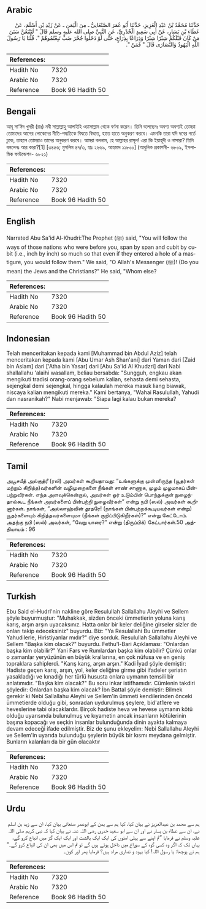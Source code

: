 ## Arabic


<div dir="rtl" lang="ar" style={{fontSize:'larger',backgroundColor:'#f8f9fa',padding:20}}>
حَدَّثَنَا مُحَمَّدُ بْنُ عَبْدِ الْعَزِيزِ، حَدَّثَنَا أَبُو عُمَرَ الصَّنْعَانِيُّ ـ مِنَ الْيَمَنِ ـ عَنْ زَيْدِ بْنِ أَسْلَمَ، عَنْ عَطَاءِ بْنِ يَسَارٍ، عَنْ أَبِي سَعِيدٍ الْخُدْرِيِّ، عَنِ النَّبِيِّ صلى الله عليه وسلم قَالَ ‏"‏ لَتَتْبَعُنَّ سَنَنَ مَنْ كَانَ قَبْلَكُمْ شِبْرًا شِبْرًا وَذِرَاعًا بِذِرَاعٍ، حَتَّى لَوْ دَخَلُوا جُحْرَ ضَبٍّ تَبِعْتُمُوهُمْ ‏"‏‏.‏ قُلْنَا يَا رَسُولَ اللَّهِ الْيَهُودُ وَالنَّصَارَى قَالَ ‏"‏ فَمَنْ ‏"‏‏.‏
</div>
<div style={{backgroundColor:'#f8f9fa',padding:20, marginBottom: 10}}><table> <thead> <tr> <th>References:</th> <th></th> </tr> </thead> <tbody><tr><td>Hadith No</td><td>7320</td></tr><tr><td>Arabic No</td><td>7320</td></tr><tr><td>Reference</td><td>Book 96 Hadith 50</td></tr></tbody></table></div>

## Bengali


<div dir="ltr" lang="bn" style={{fontSize:'larger',backgroundColor:'#f8f9fa',padding:20}}>
আবূ সা‘ঈদ খুদরী (রাঃ) নবী সাল্লাল্লাহু আলাইহি ওয়াসাল্লাম থেকে বর্ণনা করেন। তিনি বলেছেনঃ অবশ্য অবশ্যই তোমরা তোমাদের আগের লোকেদের নীতি-পদ্ধতিকে বিঘতে বিঘতে, হাতে হাতে অনুকরণ করবে। এমনকি তারা যদি দবের গর্তে ঢুকে, তাহলে তোমরাও তাদের অনুকরণ করবে। আমরা বললাম, হে আল্লাহর রাসূল! এরা কি ইয়াহূদী ও নাসারা? তিনি বললেনঃ আর কারা?[1] [৩৪৫৬; মুসলিম ৪৭/৩, হাঃ ২৬৬৯, আহমাদ ১১৮০০] (আধুনিক প্রকাশনী- ৬৮০৯, ইসলামিক ফাউন্ডেশন- ৬৮২১)
</div>
<div style={{backgroundColor:'#f8f9fa',padding:20, marginBottom: 10}}><table> <thead> <tr> <th>References:</th> <th></th> </tr> </thead> <tbody><tr><td>Hadith No</td><td>7320</td></tr><tr><td>Arabic No</td><td>7320</td></tr><tr><td>Reference</td><td>Book 96 Hadith 50</td></tr></tbody></table></div>

## English


<div dir="ltr" lang="en" style={{fontSize:'larger',backgroundColor:'#f8f9fa',padding:20}}>
Narrated Abu Sa'id Al-Khudri:The Prophet (ﷺ) said, "You will follow the ways of those nations who were before you, span by span and cubit by cubit (i.e., inch by inch) so much so that even if they entered a hole of a mastigure, you would follow them." We said, "O Allah's Messenger (ﷺ)! (Do you mean) the Jews and the Christians?" He said, "Whom else?
</div>
<div style={{backgroundColor:'#f8f9fa',padding:20, marginBottom: 10}}><table> <thead> <tr> <th>References:</th> <th></th> </tr> </thead> <tbody><tr><td>Hadith No</td><td>7320</td></tr><tr><td>Arabic No</td><td>7320</td></tr><tr><td>Reference</td><td>Book 96 Hadith 50</td></tr></tbody></table></div>

## Indonesian


<div dir="ltr" lang="id" style={{fontSize:'larger',backgroundColor:'#f8f9fa',padding:20}}>
Telah menceritakan kepada kami [Muhammad bin Abdul Aziz] telah menceritakan kepada kami [Abu Umar Ash Shan'ani] dari Yaman dari [Zaid bin Aslam] dari ['Atha bin Yasar] dari [Abu Sa'id Al Khudzri] dari Nabi shallallahu 'alaihi wasallam, beliau bersabda: "Sungguh, engkau akan mengikuti tradisi orang-orang sebelum kalian, sehasta demi sehasta, sejengkal demi sejengkal, hingga kalaulah mereka masuk liang biawak, niscaya kalian mengikuti mereka." Kami bertanya, "Wahai Rasulullah, Yahudi dan nasranikah?" Nabi menjawab: "Siapa lagi kalau bukan mereka?
</div>
<div style={{backgroundColor:'#f8f9fa',padding:20, marginBottom: 10}}><table> <thead> <tr> <th>References:</th> <th></th> </tr> </thead> <tbody><tr><td>Hadith No</td><td>7320</td></tr><tr><td>Arabic No</td><td>7320</td></tr><tr><td>Reference</td><td>Book 96 Hadith 50</td></tr></tbody></table></div>

## Tamil


<div dir="ltr" lang="ta" style={{fontSize:'larger',backgroundColor:'#f8f9fa',padding:20}}>
அபூசயீத் அல்குத்ரீ (ரலி) அவர்கள் கூறியதாவது: “உங்களுக்கு முன்னிருந்த (யூதர்கள் மற்றும் கிறித்த)வர்களின் வழிமுறைகளை நீங்கள் சாண் சாணாக, முழம் முழமாகப் பின்பற்றுவீர்கள். எந்த அளவுக்கென்றால், அவர்கள் ஓர் உடும்பின் பொந்துக்குள் நுழைந்தால்கூட நீங்கள் அவர்களைப் பின்பற்றி நுழைவீர்கள்” என்று நபி (ஸல்) அவர்கள் கூறினார்கள். நாங்கள், “அல்லாஹ்வின் தூதரே! (நாங்கள் பின்பற்றக்கூடியவர்கள் என்று) யூதர்களையும் கிறித்தவர்களையுமா (நீங்கள் குறிப்பிடுகிறீர்கள்)?” என்று கேட்டோம். அதற்கு நபி (ஸல்) அவர்கள், “வேறு யாரை?” என்று (திருப்பிக்) கேட்டார்கள்.50 அத்தியாயம் : 96
</div>
<div style={{backgroundColor:'#f8f9fa',padding:20, marginBottom: 10}}><table> <thead> <tr> <th>References:</th> <th></th> </tr> </thead> <tbody><tr><td>Hadith No</td><td>7320</td></tr><tr><td>Arabic No</td><td>7320</td></tr><tr><td>Reference</td><td>Book 96 Hadith 50</td></tr></tbody></table></div>

## Turkish


<div dir="ltr" lang="tr" style={{fontSize:'larger',backgroundColor:'#f8f9fa',padding:20}}>
Ebu Said el-Hudrl'nin nakline göre Resulullah Sallallahu Aleyhi ve Sellem şöyle buyurmuştur: "Muhakkak, sizden önceki ümmetierin yoluna karış karış, arşın arşın uyacaksınız. Hatta onlar bir keler deliğine girseler sizler de onları takip edeceksiniz" buyurdu. Biz: "Ya Resulallahi Bu ümmetler Yahudilerle, Hıristiyanlar mıdır?" diye sorduk. Resulullah Sallallahu Aleyhi ve Sellem "Başka kim olacak?" buyurdu. Fethu'l-Bari Açıklaması: "Onlardan başka kim olabilir?" Yani Fars ve Rumlardan başka kim olabilir? Çünkü onlar o zamanlar yeryüzünün en büyük krallarına, en çok nüfusa ve en geniş topraklara sahiplerdi. "Karış karış, arşın arşın." Kadi İyad şöyle demiştir: Hadiste geçen karış, arşın, yol, keler deliğine girme gibi ifadeler şeriatın yasakladığı ve kınadığı her türlü hususta onlara uymanın temsili bir anlatımıdır. "Başka kim olacak?" Bu soru inkar istifhamıdır. Cümlenin takdiri şöyledir: Onlardan başka kim olacak? İbn Battal şöyle demiştir: Bilmek gerekir ki Nebi Sallallahu Aleyhi ve Sellem'in ümmeti kendilerinden önceki ümmetierde olduğu gibi, sonradan uydurulmuş şeylere, bid'at1ere ve heveslerine tabi olacaklardır. Birçok hadiste heva ve hevese uymanın kötü olduğu uyarısında bulunulmuş ve kıyametin ancak insanların kötülerinin başına kopacağı ve seçkin insanlar bulunduğunda dinin ayakta kalmaya devam edeceği ifade edilmiştir. Biz de şunu ekleyelim: Nebi Sallallahu Aleyhi ve Sellem'in uyarıda bulunduğu şeylerin büyük bir kısmı meydana gelmiştir. Bunların kalanları da bir gün olacaktır
</div>
<div style={{backgroundColor:'#f8f9fa',padding:20, marginBottom: 10}}><table> <thead> <tr> <th>References:</th> <th></th> </tr> </thead> <tbody><tr><td>Hadith No</td><td>7320</td></tr><tr><td>Arabic No</td><td>7320</td></tr><tr><td>Reference</td><td>Book 96 Hadith 50</td></tr></tbody></table></div>

## Urdu


<div dir="rtl" lang="ur" style={{fontSize:'larger',backgroundColor:'#f8f9fa',padding:20}}>
ہم سے محمد بن عبدالعزیز نے بیان کیا، کہا ہم سے یمن کے ابوعمر صنعانی بیان کیا، ان سے زید بن اسلم نے، ان سے عطاء بن یسار نے اور ان سے ابو سعید خدری رضی اللہ عنہ نے بیان کیا کہ نبی کریم صلی اللہ علیہ وسلم نے فرمایا ”تم اپنے سے پہلی امتوں کی ایک ایک بالشت اور ایک ایک گز میں اتباع کرو گے، یہاں تک کہ اگر وہ کسی گوہ کے سوراخ میں داخل ہوئے ہوں گے تو تم اس میں بھی ان کی اتباع کرو گے۔“ ہم نے پوچھا: یا رسول اللہ! کیا یہود و نصاریٰ مراد ہیں؟ فرمایا پھر اور کون۔
</div>
<div style={{backgroundColor:'#f8f9fa',padding:20, marginBottom: 10}}><table> <thead> <tr> <th>References:</th> <th></th> </tr> </thead> <tbody><tr><td>Hadith No</td><td>7320</td></tr><tr><td>Arabic No</td><td>7320</td></tr><tr><td>Reference</td><td>Book 96 Hadith 50</td></tr></tbody></table></div>